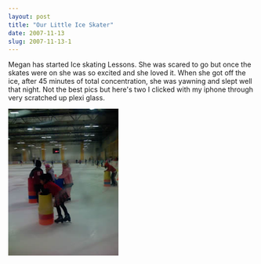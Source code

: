```yaml
---
layout: post
title: "Our Little Ice Skater"
date: 2007-11-13
slug: 2007-11-13-1
---
```


Megan has started Ice skating Lessons.  She was scared to go but once the skates were on she was so excited and she loved it.  When she got off the ice, after 45 minutes of total concentration, she was yawning and slept well that night.  Not the best pics but here&apos;s two I clicked with my iphone through very scratched up plexi glass.

 ![](/images/assets/IMG_0008.jpg) 
